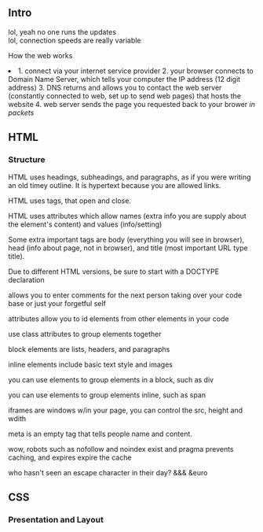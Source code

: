 ## Intro

<p> lol, yeah no one runs the updates <br> lol, connection speeds are really variable <br> </p>
<p> How the web works
<li>
1. connect via your internet service provider
2. your browser connects to Domain Name Server, which tells your computer the IP address (12 digit address)
3. DNS returns and allows you to contact the web server (constantly connected to web, set up to send web pages) that hosts the website
4. web server sends the page you requested back to your brower <i>in packets </i>



## HTML
### Structure
<p> HTML uses headings, subheadings, and paragraphs, as if you were writing an old timey outline. It is hypertext because you are allowed links. </p>
<p>HTML uses tags, that open and close. </p>
<p> HTML uses attributes which allow names (extra info you are supply about the element's content) and values (info/setting) </p>
<p> Some extra important tags are body (everything you will see in browser), head (info about page, not in browser), and title (most important URL type title). </p>
<p>Due to different HTML versions, be sure to start with a DOCTYPE declaration</p>
<p> <!----> allows you to enter comments for the next person taking over your code base or just your forgetful self </p> 
<p> attributes allow you to id elements from other elements in your code </p>
<p> use class attributes to group elements together </p>
<p> block elements are lists, headers, and paragraphs </p>
<p> inline elements include basic text style and images </p>
<p> you can use elements to group elements in a block, such as div </p>
<p> you can use elements to group elements inline, such as span </p>
<p>iframes are windows w/in your page, you can control the src, height and wdith </p>
<p> meta is an empty tag that tells people name and content. </p>
<p> wow, robots such as nofollow and noindex exist and pragma prevents caching, and expires expire the cache</p>
<p>who hasn't seen an escape character in their day? &&& &euro</p>


## CSS
### Presentation and Layout


